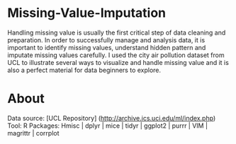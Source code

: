 # Missing-Value-Imputation

Handling missing value is usually the first critical step of data cleaning and preparation. In order to successfully manage and analysis data, it is important to identify missing values, understand hidden pattern and imputate missing values carefully. I used the city air pollution dataset from UCL to illustrate several ways to visualize and handle missing value and it is also a perfect material for data beginners to explore.<br/>

# About
  Data source: [UCL Repository] (http://archive.ics.uci.edu/ml/index.php)
  Tool: R
  Packages: Hmisc | dplyr | mice | tidyr | ggplot2 | purrr | VIM | magrittr | corrplot


